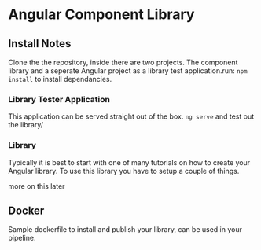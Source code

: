 # Angular Component Library

## Install Notes

Clone the the repository, inside there are two projects. The component library and a seperate Angular project as a library test application.run:  `npm install` to install dependancies.

### Library Tester Application
This application can be served straight out of the box. `ng serve` and test out the library/

### Library

Typically it is best to start with one of many tutorials on how to create your Angular library. To use this library you have to setup a couple of things.

more on this later
<!-- ## .npmrc
add .npmrc file to your root to publish your library to NPM or a local repository (eg. Sonatype Nexus Repository);

## publish configuration
Add a publish configuration into package.json. Referencing where you want to publish (NPM, Nexus, etc);
```
"publishConfig": {
    "registry": ""
}
``` -->

## Docker
Sample dockerfile to install and publish your library, can be used in your pipeline.